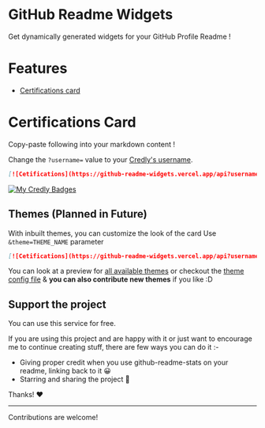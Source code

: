 # GitHub Readme Widgets

Get dynamically generated widgets for your GitHub Profile Readme !

# Features

- [Certifications card](#certifications-card)

# Certifications Card 

Copy-paste following into your markdown content !

Change the `?username=` value to your [Credly's username](https://www.credly.com/users/sign_in).

```md
[![Cetifications](https://github-readme-widgets.vercel.app/api?username=ashishsinghbaghel)](https://github.com/mechdeveloper/github-readme-widgets)
```

[![My Credly Badges](https://github-readme-widgets.vercel.app/api?username=ashishsinghbaghel)](https://github.com/mechdeveloper/github-readme-widgets)

## Themes (Planned in Future)

With inbuilt themes, you can customize the look of the card 
Use `&theme=THEME_NAME` parameter

```md
[![Cetifications](https://github-readme-widgets.vercel.app/api?username=ashishsinghbaghel&theme=dark)](https://github.com/mechdeveloper/github-readme-widgets)
```

You can look at a preview for [all available themes](./themes/README.md) or checkout the [theme config file](./themes/index.js) & **you can also contribute new themes** if you like :D

## Support the project

You can use this service for free.

If you are using this project and are happy with it or just want to encourage me to continue creating stuff, there are few ways you can do it :-

- Giving proper credit when you use github-readme-stats on your readme, linking back to it 😀
- Starring and sharing the project 🚀

Thanks! ❤️

---
Contributions are welcome!
